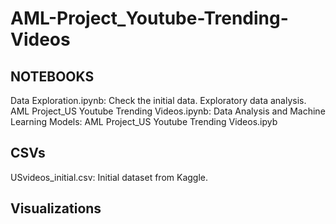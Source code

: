 # AML-Project_Youtube-Trending-Videos

## NOTEBOOKS
Data Exploration.ipynb: Check the initial data. Exploratory data analysis.
AML Project_US Youtube Trending Videos.ipynb: Data Analysis and Machine Learning Models: AML Project_US Youtube Trending Videos.ipyb

## CSVs
USvideos_initial.csv: Initial dataset from Kaggle.


## Visualizations

